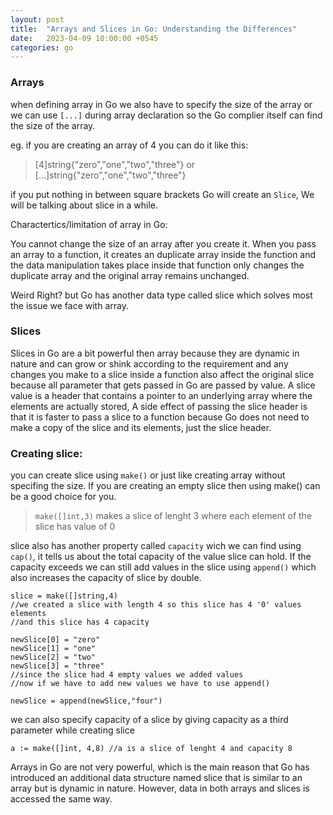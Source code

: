 ```yaml
---
layout: post
title:  "Arrays and Slices in Go: Understanding the Differences"
date:   2023-04-09 10:00:00 +0545
categories: go
---
```

### Arrays 

when defining array in Go we also have to specify the size of the array or we can use `[...]` during array declaration so the Go complier itself can find the size of the array.

eg. if you are creating an array of 4 you can do it like this:

> [4]string{"zero","one","two","three"} or
> [...]string{"zero","one","two","three"}

if you put nothing in between square brackets Go will create an `Slice`, We will be talking about slice in a while.

Charactertics/limitation of array in Go:

You cannot change the size of an array after you create it.
When you pass an array to a function, it creates an duplicate array inside the function and the data manipulation takes place inside that function only changes the duplicate array and the original array remains unchanged.

Weird Right? but Go has another data type called slice which solves most the issue we face with array.

### Slices

Slices in Go are a bit powerful then array because they are dynamic in nature and can grow or shink according to the requirement and any changes you make to a slice inside a function also affect the original slice because all parameter that gets passed in Go are passed by value.
A slice value is a header that contains a pointer to an underlying array where the elements are actually stored, A side effect of passing the slice header is that it is faster to pass a slice to a function because Go does not need to make a copy of the slice and its elements, just the slice header.

### Creating slice:

you can create slice using `make()` or just like creating array without specifing the size.
If you are creating an empty slice then using make() can be a good choice for you.

> `make([]int,3)` makes a slice of lenght 3 where each element of the slice has value of 0

slice also has another property called `capacity` wich we can find using `cap()`, it tells us about the total capacity of the value slice can hold. If the capacity exceeds we can still add values in the slice using `append()` which also increases the capacity of slice by double.

	slice = make([]string,4) 
	//we created a slice with length 4 so this slice has 4 '0' values elements
	//and this slice has 4 capacity
					
	newSlice[0] = "zero"
	newSlice[1] = "one"
	newSlice[2] = "two"
	newSlice[3] = "three"
	//since the slice had 4 empty values we added values
	//now if we have to add new values we have to use append()
	
	newSlice = append(newSlice,"four")
	
we can also specify capacity of a slice by giving capacity as a third parameter while creating slice

	a := make([]int, 4,8) //a is a slice of lenght 4 and capacity 8
	
Arrays in Go are not very powerful, which is the main reason that Go has
introduced an additional data structure named slice that is similar to an array but
is dynamic in nature. However, data in both arrays and slices is accessed the same way.


